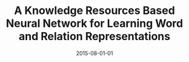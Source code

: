 ---
title: "A Knowledge Resources Based Neural Network for Learning Word and Relation Representations"
collection: publications
permalink: /publication/2015-08-01-01-A-Knowledge-Resources-Based-Neural-Network-for-Learning-Word-and-Relation-Representations/
date: 2015-08-01-01
venue: 'In the proceedings of 2015 IEEE 17th International Conference on High Performance Computing and Communications, 2015 IEEE 7th International Symposium on Cyberspace Safety and Security, and 2015 IEEE 12th International Conference on Embedded Software and Systems'
citation: ' S. Yuan,  Y. Xiang,  M. Li, &quot;A Knowledge Resources Based Neural Network for Learning Word and Relation Representations.&quot; In the proceedings of 2015 IEEE 17th International Conference on High Performance Computing and Communications, 2015 IEEE 7th International Symposium on Cyberspace Safety and Security, and 2015 IEEE 12th International Conference on Embedded Software and Systems, 2015-08.'
---